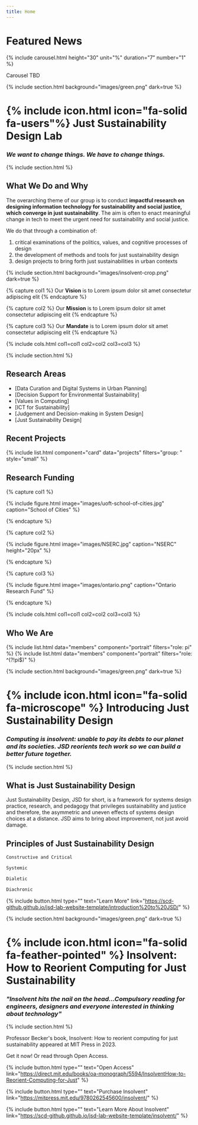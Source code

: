 ```yaml
---
title: Home
---
```


# Featured News

{% include carousel.html height="30" unit="%" duration="7" number="1" %}

Carousel TBD 

{% include section.html background="images/green.png" dark=true %}

# {% include icon.html icon="fa-solid fa-users"%} Just Sustainability Design Lab
### *We **want** to change things. We **have** to change things.*

{% include section.html %}

## What We Do and Why

The overarching theme of our group is to conduct  **impactful research on designing information technology for sustainability and social justice, which converge in just sustainability**. The aim is often to enact meaningful change in tech to meet the urgent need for sustainability and social justice. 

We do that through a combination of:
1. critical examinations of the politics, values, and cognitive processes of design
2. the development of methods and tools for just sustainability design 
3. design projects to bring forth just sustainabilities in urban contexts

{% include section.html background="images/insolvent-crop.png" dark=true %}

{% capture col1 %}
Our **Vision** is to 
Lorem ipsum dolor sit amet
consectetur adipiscing elit 
{% endcapture %}

{% capture col2 %}
Our **Mission** is to 
Lorem ipsum dolor sit amet
consectetur adipiscing elit 
{% endcapture %}

{% capture col3 %}
Our **Mandate** is to 
Lorem ipsum dolor sit amet
consectetur adipiscing elit 
{% endcapture %}

{% include cols.html col1=col1 col2=col2 col3=col3 %}

{% include section.html %}

## Research Areas

- [Data Curation and Digital Systems in Urban Planning]
- [Decision Support for Environmental Sustainability]
- [Values in Computing]
- [ICT for Sustainability]
- [Judgement and Decision-making in System Design]
- [Just Sustainability Design]

## Recent Projects
{% include list.html component="card" data="projects" filters="group: " style="small" %}

## Research Funding

{% capture col1 %}

{%
  include figure.html
  image="images/uoft-school-of-cities.jpg"
  caption="School of Cities"
%}

{% endcapture %}

{% capture col2 %}

{%
  include figure.html
  image="images/NSERC.jpg"
  caption="NSERC"
  height="20px"
%}

{% endcapture %}

{% capture col3 %}

{%
  include figure.html
  image="images/ontario.png"
  caption="Ontario Research Fund"
%}

{% endcapture %}

{% include cols.html col1=col1 col2=col2 col3=col3 %}

## Who We Are

{% include list.html data="members" component="portrait" filters="role: pi" %}
{% include list.html data="members" component="portrait" filters="role: ^(?!pi$)" %}

{% include section.html background="images/green.png" dark=true %}

# {% include icon.html icon="fa-solid fa-microscope" %} Introducing Just Sustainability Design
### *Computing is insolvent: unable to pay its debts to our planet and its societies. JSD reorients tech work so we can build a better future together.*

{% include section.html %}

## What is Just Sustainability Design
Just Sustainability Design, JSD for short, is a framework for systems design practice, research, and pedagogy that privileges sustainability and justice and therefore, the asymmetric and uneven effects of systems design choices at a distance. JSD aims to bring about improvement, not just avoid damage. 

## Principles of Just Sustainability Design

```sh
Constructive and Critical
```
```sh
Systemic
```
```sh
Dialetic
```
```sh
Diachronic
```

{%
  include button.html
  type=""
  text="Learn More"
  link="https://scd-github.github.io/jsd-lab-website-template/introduction%20to%20JSD/"
%}

{% include section.html background="images/green.png" dark=true %}
 
# {% include icon.html icon="fa-solid fa-feather-pointed" %} Insolvent: How to Reorient Computing for Just Sustainability
### *"Insolvent hits the nail on the head...Compulsory reading for engineers, designers and everyone interested in thinking about technology"*

{% include section.html %}

Professor Becker's book, Insolvent: How to reorient computing for just sustainability appeared at MIT Press in 2023. 

Get it now! Or read through Open Access.

{%
  include button.html
  type=""
  text="Open Access"
  link="https://direct.mit.edu/books/oa-monograph/5594/InsolventHow-to-Reorient-Computing-for-Just"
%}

{%
  include button.html
  type=""
  text="Purchase Insolvent"
  link="https://mitpress.mit.edu/9780262545600/insolvent/"
%}

{%
  include button.html
  type=""
  text="Learn More About Insolvent"
  link="https://scd-github.github.io/jsd-lab-website-template/insolvent/"
%}



